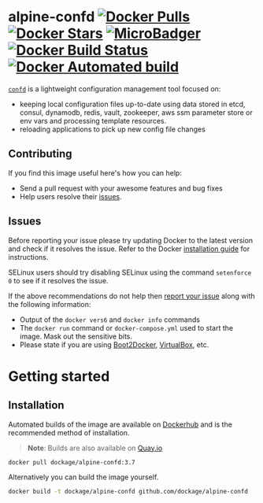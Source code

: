# alpine-confd [![Docker Pulls](https://img.shields.io/docker/pulls/dockage/alpine-confd.svg)](https://hub.docker.com/r/dockage/alpine-confd/) [![Docker Stars](https://img.shields.io/docker/stars/dockage/alpine-confd.svg?style=flat)](https://hub.docker.com/r/dockage/alpine-confd/) [![MicroBadger](https://images.microbadger.com/badges/image/dockage/alpine-confd:3.7.svg)](https://microbadger.com/images/dockage/alpine-confd:3.7) [![Docker Build Status](https://img.shields.io/docker/build/dockage/alpine-confd.svg)](https://hub.docker.com/r/dockage/alpine-confd/) [![Docker Automated build](https://img.shields.io/docker/automated/dockage/alpine-confd.svg)](https://hub.docker.com/r/dockage/alpine-confd/)

[`confd`](http://confd.io) is a lightweight configuration management tool focused on:

* keeping local configuration files up-to-date using data stored in etcd, consul, dynamodb, redis, vault, zookeeper, aws ssm parameter store or env vars and processing template resources.
* reloading applications to pick up new config file changes

## Contributing

If you find this image useful here's how you can help:

- Send a pull request with your awesome features and bug fixes
- Help users resolve their [issues](../../issues?q=is%3Aopen+is%3Aissue).

## Issues

Before reporting your issue please try updating Docker to the latest version and check if it resolves the issue. Refer to the Docker [installation guide](https://docs.docker.com/installation) for instructions.

SELinux users should try disabling SELinux using the command `setenforce 0` to see if it resolves the issue.

If the above recommendations do not help then [report your issue](../../issues/new) along with the following information:

- Output of the `docker vers6` and `docker info` commands
- The `docker run` command or `docker-compose.yml` used to start the image. Mask out the sensitive bits.
- Please state if you are using [Boot2Docker](http://www.boot2docker.io), [VirtualBox](https://www.virtualbox.org), etc.

# Getting started

## Installation

Automated builds of the image are available on [Dockerhub](https://hub.docker.com/r/dockage/alpine-confd) and is the recommended method of installation.

> **Note**: Builds are also available on [Quay.io](https://quay.io/repository/dockage/alpine-confd)

```bash
docker pull dockage/alpine-confd:3.7
```

Alternatively you can build the image yourself.

```bash
docker build -t dockage/alpine-confd github.com/dockage/alpine-confd
```
